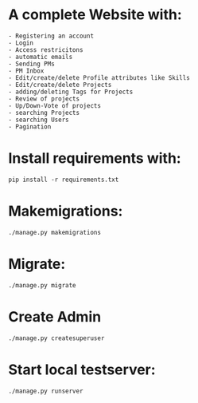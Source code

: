 # A complete Website with:

    - Registering an account
    - Login
    - Access restricitons
    - automatic emails
    - Sending PMs
    - PM Inbox
    - Edit/create/delete Profile attributes like Skills
    - Edit/create/delete Projects
    - adding/deleting Tags for Projects
    - Review of projects
    - Up/Down-Vote of projects
    - searching Projects
    - searching Users
    - Pagination


# Install requirements with:

`
pip install -r requirements.txt
`

# Makemigrations:

`
./manage.py makemigrations
`

# Migrate:
`
./manage.py migrate
`

# Create Admin

`
./manage.py createsuperuser 
`


# Start local testserver:

`
./manage.py runserver
`